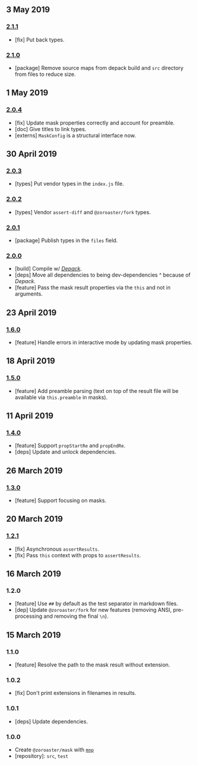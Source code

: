 ## 3 May 2019

### [2.1.1](https://github.com/contexttesting/mask/compare/v2.1.0...v2.1.1)

- [fix] Put back types.

### [2.1.0](https://github.com/contexttesting/mask/compare/v2.0.4...v2.1.0)

- [package] Remove source maps from depack build and `src` directory from files to reduce size.

## 1 May 2019

### [2.0.4](https://github.com/contexttesting/mask/compare/v2.0.3...v2.0.4)

- [fix] Update mask properties correctly and account for preamble.
- [doc] Give titles to link types.
- [externs] `MaskConfig` is a structural interface now.

## 30 April 2019

### [2.0.3](https://github.com/contexttesting/mask/compare/v2.0.2...v2.0.3)

- [types] Put vendor types in the `index.js` file.

### [2.0.2](https://github.com/contexttesting/mask/compare/v2.0.1...v2.0.2)

- [types] Vendor `assert-diff` and `@zoroaster/fork` types.

### [2.0.1](https://github.com/contexttesting/mask/compare/v2.0.0...v2.0.1)

- [package] Publish types in the `files` field.

### [2.0.0](https://github.com/contexttesting/mask/compare/v1.6.0...v2.0.0)

- [build] Compile w/ [_Depack_](https://artdecocode.com/depack/).
- [deps] Move all dependencies to being dev-dependencies ^ because of _Depack_.
- [feature] Pass the mask result properties via the `this` and not in arguments.

## 23 April 2019

### [1.6.0](https://github.com/contexttesting/mask/compare/v1.5.0...v1.6.0)

- [feature] Handle errors in interactive mode by updating mask properties.

## 18 April 2019

### [1.5.0](https://github.com/contexttesting/mask/compare/v1.4.0...v1.5.0)

- [feature] Add preamble parsing (text on top of the result file will be available via `this.preamble` in masks).

## 11 April 2019

### [1.4.0](https://github.com/contexttesting/mask/compare/v1.3.0...v1.4.0)

- [feature] Support `propStartRe` and `propEndRe`.
- [deps] Update and unlock dependencies.

## 26 March 2019

### [1.3.0](https://github.com/contexttesting/mask/compare/v1.2.1...v1.3.0)

- [feature] Support focusing on masks.

## 20 March 2019

### [1.2.1](https://github.com/contexttesting/mask/compare/v1.2.0...v1.2.1)

- [fix] Asynchronous `assertResults`.
- [fix] Pass `this` context with props to `assertResults`.

## 16 March 2019

### 1.2.0

- [feature] Use `##` by default as the test separator in markdown files.
- [dep] Update `@zoroaster/fork` for new features (removing ANSI, pre-processing and removing the final `\n`).

## 15 March 2019

### 1.1.0

- [feature] Resolve the path to the mask result without extension.

### 1.0.2

- [fix] Don't print extensions in filenames in results.

### 1.0.1

- [deps] Update dependencies.

### 1.0.0

- Create `@zoroaster/mask` with [`mnp`](https://mnpjs.org)
- [repository]: `src`, `test`
